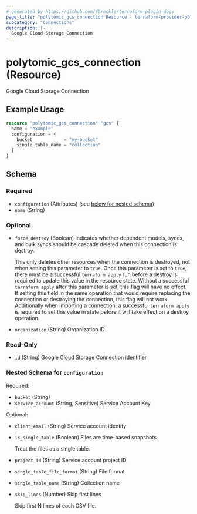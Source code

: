 ```yaml
---
# generated by https://github.com/fbreckle/terraform-plugin-docs
page_title: "polytomic_gcs_connection Resource - terraform-provider-polytomic"
subcategory: "Connections"
description: |-
  Google Cloud Storage Connection
---
```


# polytomic_gcs_connection (Resource)

Google Cloud Storage Connection

## Example Usage

```terraform
resource "polytomic_gcs_connection" "gcs" {
  name = "example"
  configuration = {
    bucket            = "my-bucket"
    single_table_name = "collection"
  }
}
```

<!-- schema generated by tfplugindocs -->
## Schema

### Required

- `configuration` (Attributes) (see [below for nested schema](#nestedatt--configuration))
- `name` (String)

### Optional

- `force_destroy` (Boolean) Indicates whether dependent models, syncs, and bulk syncs should be cascade
deleted when this connection is destroy.

  This only deletes other resources when the connection is destroyed, not when
setting this parameter to `true`. Once this parameter is set to `true`, there
must be a successful `terraform apply` run before a destroy is required to
update this value in the resource state. Without a successful `terraform apply`
after this parameter is set, this flag will have no effect. If setting this
field in the same operation that would require replacing the connection or
destroying the connection, this flag will not work. Additionally when importing
a connection, a successful `terraform apply` is required to set this value in
state before it will take effect on a destroy operation.
- `organization` (String) Organization ID

### Read-Only

- `id` (String) Google Cloud Storage Connection identifier

<a id="nestedatt--configuration"></a>
### Nested Schema for `configuration`

Required:

- `bucket` (String)
- `service_account` (String, Sensitive) Service Account Key

Optional:

- `client_email` (String) Service account identity
- `is_single_table` (Boolean) Files are time-based snapshots

    Treat the files as a single table.
- `project_id` (String) Service account project ID
- `single_table_file_format` (String) File format
- `single_table_name` (String) Collection name
- `skip_lines` (Number) Skip first lines

    Skip first N lines of each CSV file.



